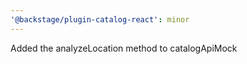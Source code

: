 ```yaml
---
'@backstage/plugin-catalog-react': minor
---
```


Added the analyzeLocation method to catalogApiMock

